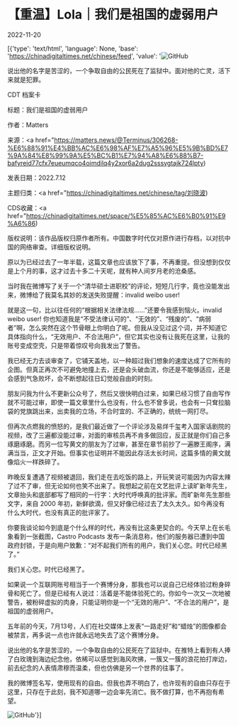 # 【重温】Lola｜我们是祖国的虚弱用户

2022-11-20

[{'type': 'text/html', 'language': None, 'base': 'https://chinadigitaltimes.net/chinese/feed', 'value': '![GitHub](https://chinadigitaltimes.net/chinese/files/2015/10/015740059_30300.jpg)

说出他的名字是苦涩的，一个争取自由的公民死在了监狱中。面对他的亡灵，活下来就是犯罪。





CDT 档案卡

标题：我们是祖国的虚弱用户

作者：Matters

来源：<a href="https://matters.news/@Terminus/306268-%E6%88%91%E4%BB%AC%E6%98%AF%E7%A5%96%E5%9B%BD%E7%9A%84%E8%99%9A%E5%BC%B1%E7%94%A8%E6%88%B7-bafyreid77cfx7eueumqco4oimdilq4y2xor6a2dug2sssvgtajk724lpty)

发表日期：2022.7.12

主题归类：<a href="https://chinadigitaltimes.net/chinese/tag/刘晓波)

CDS收藏：<a href="https://chinadigitaltimes.net/space/%E5%85%AC%E6%B0%91%E9%A6%86)

版权说明：该作品版权归原作者所有。中国数字时代仅对原作进行存档，以对抗中国的网络审查。详细版权说明。





原以为已经过去了一年半载，这篇文章也应该放下了事，不再重提。但没想到仅仅是上个月的事，这才过去十多二十天呢，就有种人间岁月老的沧桑感。

当时我在微博写了关于一个“清华硕士进职校”的评论，短短几行字，竟也没能发出来，微博给了我莫名其妙的发送失败提醒：invalid weibo user!

就是这一句，比以往任何的“根据相关法律法规……”还要令我感到恼火。invalid weibo user! 你也知道我是“不受法律认可的”、“无效的”、“残废的”、“病弱者”啊，怎么突然在这个节骨眼上你明白了呢。但我从没见过这个词，并不知道它具体指向什么，“无效用户、不合法用户”，但它其实也没有让我死在这里，让我的账号变成空壳，只是带着惊叹号向我发出了警告。

我已经无力去谈审查了，它铺天盖地，以一种超过我们想象的速度达成了它所有的企图。但真正再次不可避免地撞上去，还是会头破血流，你还是不能够适应，还是会感到气急败坏，会不断想起往日幻觉般自由的时刻。

朋友问我为什么不更新公众号了，然后又很快明白过来，如果已经习惯了自由写作就不可能过审，即使一篇文章里什么也没有，什么也不曾多说，也会有一只耷拉脑袋的党旗跳出来，出卖我的立场，不合时宜的、不正确的，统统一网打尽。

但再次点燃我的愤怒的，是我们最近做了一个评论涉及易烊千玺考入国家话剧院的视频，改了三遍都没能过审，对面的审核员再不肯多做回应，反正就是你们自己多琢磨琢磨。而另一位写黄文的朋友为了过审，甚至在章节前抄了一遍滕王阁序，满满当当，正文才开始。但事实也证明并不能因此存活太长时间，这篇多情的黄文就像焰火一样跌碎了。

昨晚反复遭遇了视频被退回，我们走在去吃饭的路上，开玩笑说可能因为内容太辣了过不了审，但无论如何也笑不出来了。我想起之前在文艺批评上读旷新年先生，文章抬头和底部都写了相同的一行字：大时代呼唤真的批评家。而旷新年先生那些文字，来自 2000 年初，新鲜欲滴，但又好像已经过去了太久太久。如今再没有什么大时代，也没有真正的批评家了。

你要我谈论如今到底是个什么样的时代，再没有比这条更契合的。今天早上在长毛象看到一张截图，Castro Podcasts 发布一条消息称，他们的服务器已遭到中国政府封锁，于是向用户致歉：“对不起我们所有的用户，我们关心您。时代已经黑了。”

我们关心您。时代已经黑了。

如果说一个互联网账号相当于一个赛博分身，那我也可以说自己已经体验过粉身碎骨和死亡了。但是已经有人说过：活着是不能体验死亡的。你如今一次又一次地被警告，被粉碎虚拟的肉身，只能证明你是一个“无效的用户”、“不合法的用户”，是祖国的虚弱用户。

五年前的今天，7月13号，人们在社交媒体上发表“一路走好”和“蜡烛”的图像都会被禁言，再多说一点也许就永远地失去了这个赛博分身。

说出他的名字是苦涩的，一个争取自由的公民死在了监狱中。在推特上看到有人捧了白玫瑰到海边纪念他，依稀可以感觉到海风吹拂，一簇又一簇的浪花拍打岸边，前去纪念的人表情肃穆而温柔，但也仿佛是另一个世界的往事了。

我的微博签名写，使用现有的自由。但我也弄不明白了，也许现有的自由只存在于这里，只存在于此刻，我不知道哪一边会率先消亡。我不做打算，也不再抱有希望。

![GitHub](https://chinadigitaltimes.net/chinese/files/2022/11/post-689933-63792285ee131.)'}]
